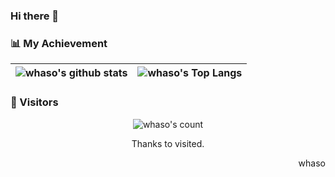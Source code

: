 ### Hi there 👋

<!--
**whaso/whaso** is a ✨ _special_ ✨ repository because its `README.md` (this file) appears on your GitHub profile.

Here are some ideas to get you started:

- 🔭 I’m currently working on ...
- 🌱 I’m currently learning ...
- 👯 I’m looking to collaborate on ...
- 🤔 I’m looking for help with ...
- 💬 Ask me about ...
- 📫 How to reach me: ...
- 😄 Pronouns: ...
- ⚡ Fun fact: ...
-->


### 📊 My Achievement
|![whaso's github stats](https://github-readme-stats.vercel.app/api?username=whaso&show_icons=true&theme=midnight-purple&count_private=true)|![whaso's Top Langs](https://github-readme-stats.vercel.app/api/top-langs/?username=whaso&theme=midnight-purple&exclude_repo=whaso.github.io&layout=compact)|
|-|-|

### 👀 Visitors
<div align="center">
  <img src="https://count.getloli.com/get/@whaso" alt="whaso's count"/>
  <p>Thanks to visited.</p>
</div>
<div align=right>
  <p>whaso</p>
</div>
